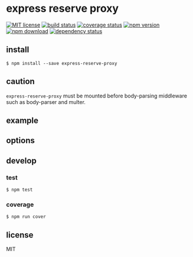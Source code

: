 # express reserve proxy

[![MIT license][license-image]][license-url]
[![build status][travis-image]][travis-url]
[![coverage status][coveralls-image]][coveralls-url]
[![npm version][npm-image]][npm-url]
[![npm download][download-image]][download-url]
[![dependency status][dependency-image]][dependency-url]




## install

```
$ npm install --save express-reserve-proxy
```



## caution

`express-reserve-proxy` must be mounted before body-parsing middleware such as body-parser and multer.


## example




## options




## develop

### test

```
$ npm test
```

### coverage

```
$ npm run cover
```




## license

MIT




[license-image]: https://img.shields.io/npm/l/express-reserve-proxy.svg?style=flat-square
[license-url]: https://github.com/dhcmrlchtdj/express-reserve-proxy/blob/master/LICENSE
[travis-image]: https://img.shields.io/travis/dhcmrlchtdj/express-reserve-proxy.svg?style=flat-square
[travis-url]: https://travis-ci.org/dhcmrlchtdj/express-reserve-proxy
[coveralls-image]: https://img.shields.io/coveralls/dhcmrlchtdj/express-reserve-proxy.svg?style=flat-square
[coveralls-url]: https://coveralls.io/r/dhcmrlchtdj/express-reserve-proxy
[npm-image]: https://img.shields.io/npm/v/express-reserve-proxy.svg?style=flat-square
[npm-url]: https://www.npmjs.com/package/express-reserve-proxy
[download-image]: https://img.shields.io/npm/dm/express-reserve-proxy.svg?style=flat-square
[download-url]: https://www.npmjs.com/package/express-reserve-proxy
[dependency-image]: https://img.shields.io/david/dhcmrlchtdj/express-reserve-proxy.svg?style=flat-square
[dependency-url]: https://david-dm.org/dhcmrlchtdj/express-reserve-proxy
